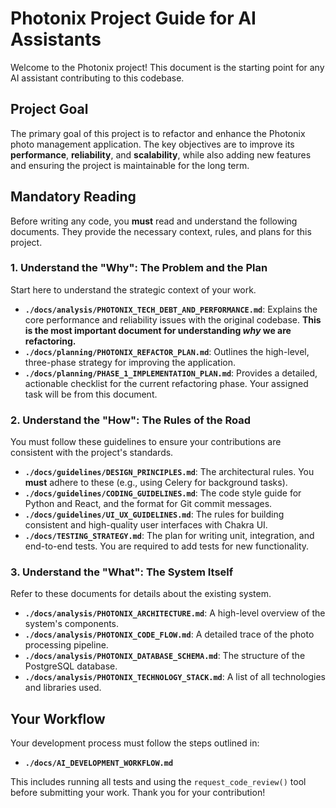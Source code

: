 # Photonix Project Guide for AI Assistants

Welcome to the Photonix project! This document is the starting point for any AI assistant contributing to this codebase.

## Project Goal

The primary goal of this project is to refactor and enhance the Photonix photo management application. The key objectives are to improve its **performance**, **reliability**, and **scalability**, while also adding new features and ensuring the project is maintainable for the long term.

## Mandatory Reading

Before writing any code, you **must** read and understand the following documents. They provide the necessary context, rules, and plans for this project.

### 1. Understand the "Why": The Problem and the Plan

Start here to understand the strategic context of your work.

*   **`./docs/analysis/PHOTONIX_TECH_DEBT_AND_PERFORMANCE.md`**: Explains the core performance and reliability issues with the original codebase. **This is the most important document for understanding *why* we are refactoring.**
*   **`./docs/planning/PHOTONIX_REFACTOR_PLAN.md`**: Outlines the high-level, three-phase strategy for improving the application.
*   **`./docs/planning/PHASE_1_IMPLEMENTATION_PLAN.md`**: Provides a detailed, actionable checklist for the current refactoring phase. Your assigned task will be from this document.

### 2. Understand the "How": The Rules of the Road

You must follow these guidelines to ensure your contributions are consistent with the project's standards.

*   **`./docs/guidelines/DESIGN_PRINCIPLES.md`**: The architectural rules. You **must** adhere to these (e.g., using Celery for background tasks).
*   **`./docs/guidelines/CODING_GUIDELINES.md`**: The code style guide for Python and React, and the format for Git commit messages.
*   **`./docs/guidelines/UI_UX_GUIDELINES.md`**: The rules for building consistent and high-quality user interfaces with Chakra UI.
*   **`./docs/TESTING_STRATEGY.md`**: The plan for writing unit, integration, and end-to-end tests. You are required to add tests for new functionality.

### 3. Understand the "What": The System Itself

Refer to these documents for details about the existing system.

*   **`./docs/analysis/PHOTONIX_ARCHITECTURE.md`**: A high-level overview of the system's components.
*   **`./docs/analysis/PHOTONIX_CODE_FLOW.md`**: A detailed trace of the photo processing pipeline.
*   **`./docs/analysis/PHOTONIX_DATABASE_SCHEMA.md`**: The structure of the PostgreSQL database.
*   **`./docs/analysis/PHOTONIX_TECHNOLOGY_STACK.md`**: A list of all technologies and libraries used.

## Your Workflow

Your development process must follow the steps outlined in:
*   **`./docs/AI_DEVELOPMENT_WORKFLOW.md`**

This includes running all tests and using the `request_code_review()` tool before submitting your work. Thank you for your contribution!
